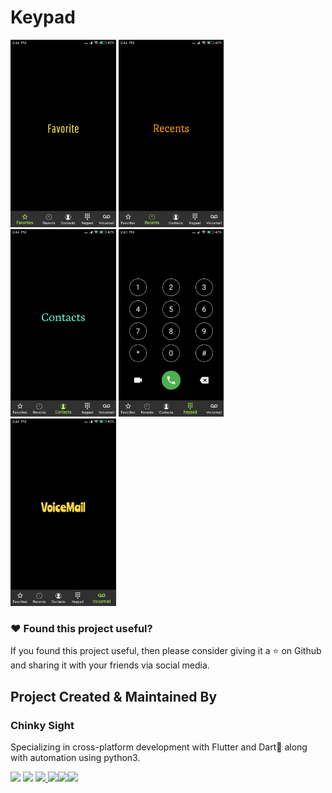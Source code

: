 # Keypad
<img src="images/Screenshot_2020-03-24-14-44-17-592_com.example.keypad.png" height="300em" /> <img src="images/Screenshot_2020-03-24-14-44-19-626_com.example.keypad.png" height="300em" /> <img src="images/Screenshot_2020-03-24-14-44-22-008_com.example.keypad.png" height="300em" /> <img src="images/Screenshot_2020-03-24-14-43-57-103_com.example.keypad.png" height="300em" /> <img src="images/Screenshot_2020-03-24-14-44-25-492_com.example.keypad.png" height="300em" />

### :heart: Found this project useful?

If you found this project useful, then please consider giving it a :star: on Github and sharing it with your friends via social media.

## Project Created & Maintained By

### Chinky Sight

Specializing in cross-platform development with Flutter and Dart🎯 along with automation using python3.

<a href="https://play.google.com/store/apps/developer?id=Chinky+Sight"><img src="https://img.icons8.com/clouds/65/000000/google-play.png"/></a> 
<a href="https://twitter.com/ChinkySight"><img src="https://img.icons8.com/cute-clipart/64/000000/twitter.png"/></a>
<a href="https://www.facebook.com/chinkysight19"><img src="https://img.icons8.com/cute-clipart/64/000000/facebook-new.png"/>
<a href="https://www.instagram.com/chinkysight/"><img src="https://img.icons8.com/cute-clipart/64/000000/instagram-new.png"/></a><a href="https://stackoverflow.com/users/13023928/chinky-sight?tab=profile"><img src="https://img.icons8.com/color/64/000000/stackoverflow.png"/></a><a href="https://chinkysight.home.blog/"><img src="https://img.icons8.com/clouds/64/000000/domain.png"/></a>

